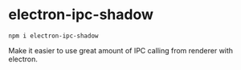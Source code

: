 # electron-ipc-shadow

```
npm i electron-ipc-shadow
```

Make it easier to use great amount of IPC calling from renderer with electron.
